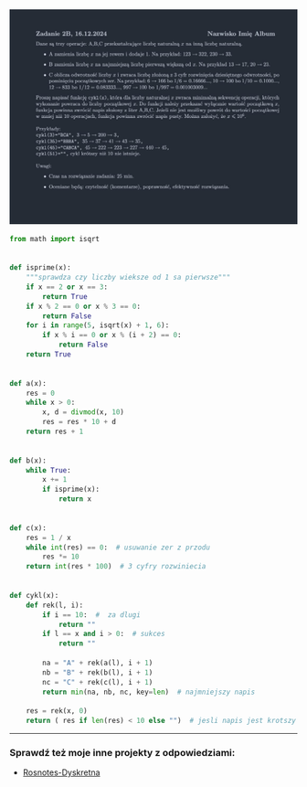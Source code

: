 <picture>
  <source srcset="../../../srt/zbior_zadan/2024_2B.png" media="(prefers-color-scheme: light)">
  <source srcset="../../../srt/zbior_zadan/black_2024_2B.png" media="(prefers-color-scheme: dark)">
  <img src="../../../srt/zbior_zadan/black_2024_2B.png" alt="zadanie 2024_2B">
</picture>

```python
from math import isqrt


def isprime(x):
    """sprawdza czy liczby wieksze od 1 sa pierwsze"""
    if x == 2 or x == 3:
        return True
    if x % 2 == 0 or x % 3 == 0:
        return False
    for i in range(5, isqrt(x) + 1, 6):
        if x % i == 0 or x % (i + 2) == 0:
            return False
    return True


def a(x):
    res = 0
    while x > 0:
        x, d = divmod(x, 10)
        res = res * 10 + d
    return res + 1


def b(x):
    while True:
        x += 1
        if isprime(x):
            return x


def c(x):
    res = 1 / x
    while int(res) == 0:  # usuwanie zer z przodu
        res *= 10
    return int(res * 100)  # 3 cyfry rozwiniecia


def cykl(x):
    def rek(l, i):
        if i == 10:  #  za dlugi
            return ""
        if l == x and i > 0:  # sukces
            return ""

        na = "A" + rek(a(l), i + 1)
        nb = "B" + rek(b(l), i + 1)
        nc = "C" + rek(c(l), i + 1)
        return min(na, nb, nc, key=len)  # najmniejszy napis

    res = rek(x, 0)
    return ( res if len(res) < 10 else "")  # jesli napis jest krotszy niz 10 to znaleziono taki cykl
```


---
### Sprawdź też moje inne projekty z odpowiedziami:
- [Rosnotes-Dyskretna](https://github.com/kamilGie/Rosnotes-Dyskretna)
